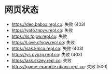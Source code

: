 # 网页状态
- https://deo.babox.repl.co: 失败 (403)
- https://ypto.tnpyv.repl.co: 失败
- https://ls.tpjow.repl.co: 失败
- https://Love.cfvqw.repl.co: 失败
- https://sak.kmco.repl.co: 失败 (403)
- https://ys.pyxzp.repl.co: 失败 (403)
- https://ask.skzey.repl.co: 失败
- https://game-example.rdianc.repl.co: 失败 (500)
